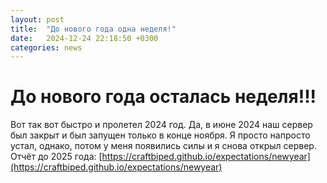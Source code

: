 ```yaml
---
layout: post
title:  "До нового года одна неделя!"
date:   2024-12-24 22:18:50 +0300
categories: news
---
```

# До нового года осталась неделя!!!
Вот так вот быстро и пролетел 2024 год.
Да, в июне 2024 наш сервер был закрыт и был запущен только в конце ноября. Я просто напросто устал, однако, потом у меня появились силы и я снова открыл сервер.
Отчёт до 2025 года: [https://craftbiped.github.io/expectations/newyear](https://craftbiped.github.io/expectations/newyear)

